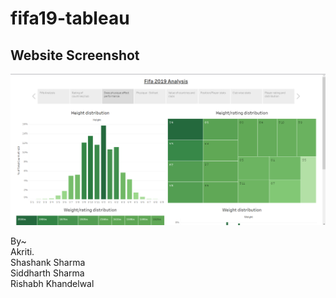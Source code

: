# fifa19-tableau
## Website Screenshot
![website deployed preview](https://github.com/RishabhSpark/fifa19-tableau/blob/a3d94cf90f1876df52601f3139354003f0d13586/images/website%20screenshot.png)

By~ </br>
Akriti. <br/>
Shashank Sharma <br/>
Siddharth Sharma <br/>
Rishabh Khandelwal <br/>
